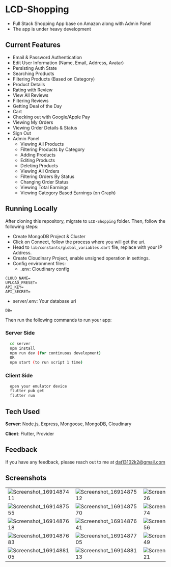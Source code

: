 # LCD-Shopping

- Full Stack Shopping App base on Amazon along with Admin Panel
- The app is under heavy development

## Current Features
- Email & Password Authentication
- Edit User Information (Name, Email, Address, Avatar)
- Persisting Auth State
- Searching Products
- Filtering Products (Based on Category)
- Product Details
- Rating with Review
- View All Reviews
- Filtering Reviews
- Getting Deal of the Day
- Cart
- Checking out with Google/Apple Pay
- Viewing My Orders
- Viewing Order Details & Status
- Sign Out
- Admin Panel
    - Viewing All Products
    - Filtering Products by Category
    - Adding Products
    - Editing Products
    - Deleting Products
    - Viewing All Orders
    - Filtering Orders By Status
    - Changing Order Status
    - Viewing Total Earnings
    - Viewing Category Based Earnings (on Graph)


## Running Locally
After cloning this repository, migrate to ```LCD-Shopping``` folder. Then, follow the following steps:
- Create MongoDB Project & Cluster
- Click on Connect, follow the process where you will get the uri.
- Head to ```lib/constants/global_variables.dart``` file, replace <yourip> with your IP Address. 
- Create Cloudinary Project, enable unsigned operation in settings.
- Config environment files:
  - .env: Cloudinary config
```
CLOUD_NAME=
UPLOAD_PRESET=
API_KEY=
API_SECRET=
```
  - server/.env: Your database uri
```
DB=
```

Then run the following commands to run your app:

### Server Side
```bash
  cd server
  npm install
  npm run dev (for continuous development)
  OR
  npm start (to run script 1 time)
```

### Client Side
```bash
  open your emulator device
  flutter pub get
  flutter run
```

## Tech Used
**Server**: Node.js, Express, Mongoose, MongoDB, Cloudinary

**Client**: Flutter, Provider
    
## Feedback

If you have any feedback, please reach out to me at dat13102k2@gmail.com

## Screenshots

|  	|  	|  	|  	|  	|
|---	|---	|---	|---	|---	|
| ![Screenshot_1691487411](https://github.com/Dat-TG/LCD-Shopping/assets/83936894/22047e09-777d-46a1-bd48-f75620a7bf17) | ![Screenshot_1691487512](https://github.com/Dat-TG/LCD-Shopping/assets/83936894/821f93da-4780-462d-acb1-9d96d92d090e) | ![Screenshot_1691487526](https://github.com/Dat-TG/LCD-Shopping/assets/83936894/f36f2575-8a30-43d2-9778-3c368161c42e) | ![Screenshot_1691487536](https://github.com/Dat-TG/LCD-Shopping/assets/83936894/8960e338-c743-48b7-b8c0-9bcb820df4d0) | ![Screenshot_1691487544](https://github.com/Dat-TG/LCD-Shopping/assets/83936894/7068a13f-7222-4bae-a6a1-50d8e82cf54b) |
|  ![Screenshot_1691487555](https://github.com/Dat-TG/LCD-Shopping/assets/83936894/84ab236b-833f-43f1-8b70-2b1a055206ad) |  ![Screenshot_1691487570](https://github.com/Dat-TG/LCD-Shopping/assets/83936894/47b0a123-9e99-4e04-9757-313d79911bc8) |  ![Screenshot_1691487574](https://github.com/Dat-TG/LCD-Shopping/assets/83936894/893056e0-0fb3-4731-a689-7839b467b45d) |  ![Screenshot_1691487589](https://github.com/Dat-TG/LCD-Shopping/assets/83936894/1fa15f1d-a16a-48c2-b5ed-82b2540e4ae3) |  ![Screenshot_1691487612](https://github.com/Dat-TG/LCD-Shopping/assets/83936894/f52552aa-fd56-4145-b3be-59f8d23437e8) |
|  ![Screenshot_1691487618](https://github.com/Dat-TG/LCD-Shopping/assets/83936894/9c0a0b69-a0da-434d-8444-7f4e347d7269) |  ![Screenshot_1691487641](https://github.com/Dat-TG/LCD-Shopping/assets/83936894/0011ae6a-6722-4e7f-99a1-95c873089fc3) |  ![Screenshot_1691487656](https://github.com/Dat-TG/LCD-Shopping/assets/83936894/61de3d96-12cc-4551-a0a9-ddfa983b0a3e) |  ![Screenshot_1691487664](https://github.com/Dat-TG/LCD-Shopping/assets/83936894/a0d8cad8-34aa-4375-b72e-ef1b065a3001) |  ![Screenshot_1691487678](https://github.com/Dat-TG/LCD-Shopping/assets/83936894/7da9b6af-127b-4217-b484-e067ea9ce5ad) |
|   ![Screenshot_1691487683](https://github.com/Dat-TG/LCD-Shopping/assets/83936894/a92f2343-bbd8-4bfd-9692-7e3358865e9e) | ![Screenshot_1691487705](https://github.com/Dat-TG/LCD-Shopping/assets/83936894/cd1259b8-281f-4a20-9f98-0a69ad3889a8) | ![Screenshot_1691487749](https://github.com/Dat-TG/LCD-Shopping/assets/83936894/91d85ea2-29f1-45e3-945b-f23fa0b759c4) | ![Screenshot_1691488090](https://github.com/Dat-TG/LCD-Shopping/assets/83936894/eccbf5af-db0c-4735-b433-23fad4591dc6) | ![Screenshot_1691488097](https://github.com/Dat-TG/LCD-Shopping/assets/83936894/d9270614-0dc6-42ba-813d-ee0b4ec209e8) |
|  ![Screenshot_1691488105](https://github.com/Dat-TG/LCD-Shopping/assets/83936894/8d9236a8-9b59-401a-90c8-eb41b93aee37) | ![Screenshot_1691488113](https://github.com/Dat-TG/LCD-Shopping/assets/83936894/59c70ae3-7264-4479-a827-9b95c69fb764) |  ![Screenshot_1691488121](https://github.com/Dat-TG/LCD-Shopping/assets/83936894/5a3f37a6-c0f6-42cf-8336-faaa44f55d16) |![Screenshot_1691488135](https://github.com/Dat-TG/LCD-Shopping/assets/83936894/f0daef36-494c-41b2-bed7-dd5969131e45) | ![Screenshot_1691488137](https://github.com/Dat-TG/LCD-Shopping/assets/83936894/cc41c269-862d-4c57-a02b-ef8148ee72a2) |
